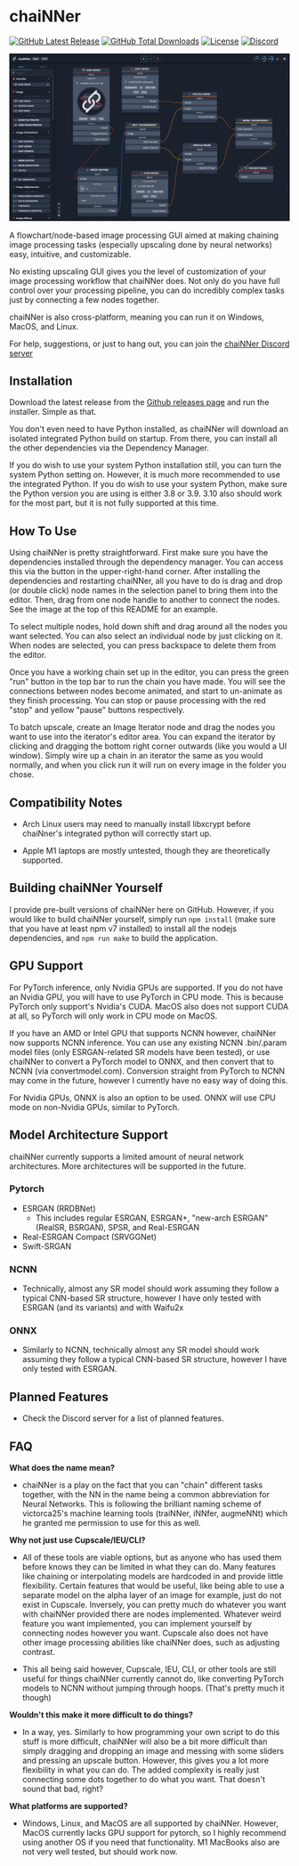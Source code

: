 # chaiNNer

[![GitHub Latest Release](https://img.shields.io/github/v/release/joeyballentine/chaiNNer)](https://github.com/joeyballentine/chaiNNer/releases/latest)
[![GitHub Total Downloads](https://img.shields.io/github/downloads/joeyballentine/chaiNNer/total)](https://github.com/joeyballentine/chaiNNer/releases)
[![License](https://img.shields.io/github/license/joeyballentine/chaiNNer)](./LICENSE)
[![Discord](https://img.shields.io/discord/930865462852591648?label=Discord&logo=Discord&logoColor=white)](https://discord.gg/pzvAKPKyHM)

<p align="center">
    <img src="src/public/chaiNNer screenshot.png" width="720" />
</p>

A flowchart/node-based image processing GUI aimed at making chaining image processing tasks (especially upscaling done by neural networks) easy, intuitive, and customizable.

No existing upscaling GUI gives you the level of customization of your image processing workflow that chaiNNer does. Not only do you have full control over your processing pipeline, you can do incredibly complex tasks just by connecting a few nodes together.

chaiNNer is also cross-platform, meaning you can run it on Windows, MacOS, and Linux.

For help, suggestions, or just to hang out, you can join the [chaiNNer Discord server](https://discord.gg/pzvAKPKyHM)

## Installation

Download the latest release from the [Github releases page](https://github.com/joeyballentine/chaiNNer/releases) and run the installer. Simple as that.

You don't even need to have Python installed, as chaiNNer will download an isolated integrated Python build on startup. From there, you can install all the other dependencies via the Dependency Manager.

If you do wish to use your system Python installation still, you can turn the system Python setting on. However, it is much more recommended to use the integrated Python. If you do wish to use your system Python, make sure the Python version you are using is either 3.8 or 3.9. 3.10 also should work for the most part, but it is not fully supported at this time.

## How To Use

Using chaiNNer is pretty straightforward. First make sure you have the dependencies installed through the dependency manager. You can access this via the button in the upper-right-hand corner. After installing the dependencies and restarting chaiNNer, all you have to do is drag and drop (or double click) node names in the selection panel to bring them into the editor. Then, drag from one node handle to another to connect the nodes. See the image at the top of this README for an example.

To select multiple nodes, hold down shift and drag around all the nodes you want selected. You can also select an individual node by just clicking on it. When nodes are selected, you can press backspace to delete them from the editor.

Once you have a working chain set up in the editor, you can press the green "run" button in the top bar to run the chain you have made. You will see the connections between nodes become animated, and start to un-animate as they finish processing. You can stop or pause processing with the red "stop" and yellow "pause" buttons respectively.

To batch upscale, create an Image Iterator node and drag the nodes you want to use into the iterator's editor area. You can expand the iterator by clicking and dragging the bottom right corner outwards (like you would a UI window). Simply wire up a chain in an iterator the same as you would normally, and when you click run it will run on every image in the folder you chose.

## Compatibility Notes

- Arch Linux users may need to manually install libxcrypt before chaiNner's integrated python will correctly start up.

- Apple M1 laptops are mostly untested, though they are theoretically supported.

## Building chaiNNer Yourself

I provide pre-built versions of chaiNNer here on GitHub. However, if you would like to build chaiNNer yourself, simply run `npm install` (make sure that you have at least npm v7 installed) to install all the nodejs dependencies, and `npm run make` to build the application.

## GPU Support

For PyTorch inference, only Nvidia GPUs are supported. If you do not have an Nvidia GPU, you will have to use PyTorch in CPU mode. This is because PyTorch only support's Nvidia's CUDA. MacOS also does not support CUDA at all, so PyTorch will only work in CPU mode on MacOS.

If you have an AMD or Intel GPU that supports NCNN however, chaiNNer now supports NCNN inference. You can use any existing NCNN .bin/.param model files (only ESRGAN-related SR models have been tested), or use chaiNNer to convert a PyTorch model to ONNX, and then convert that to NCNN (via convertmodel.com). Conversion straight from PyTorch to NCNN may come in the future, however I currently have no easy way of doing this.

For Nvidia GPUs, ONNX is also an option to be used. ONNX will use CPU mode on non-Nvidia GPUs, similar to PyTorch.

## Model Architecture Support

chaiNNer currently supports a limited amount of neural network architectures. More architectures will be supported in the future.

### Pytorch

- ESRGAN (RRDBNet)
  - This includes regular ESRGAN, ESRGAN+, "new-arch ESRGAN" (RealSR, BSRGAN), SPSR, and Real-ESRGAN
- Real-ESRGAN Compact (SRVGGNet)
- Swift-SRGAN

### NCNN

- Technically, almost any SR model should work assuming they follow a typical CNN-based SR structure, however I have only tested with ESRGAN (and its variants) and with Waifu2x

### ONNX

- Similarly to NCNN, technically almost any SR model should work assuming they follow a typical CNN-based SR structure, however I have only tested with ESRGAN.

## Planned Features

- Check the Discord server for a list of planned features.

## FAQ

**What does the name mean?**

- chaiNNer is a play on the fact that you can "chain" different tasks together, with the NN in the name being a common abbreviation for Neural Networks. This is following the brilliant naming scheme of victorca25's machine learning tools (traiNNer, iNNfer, augmeNNt) which he granted me permission to use for this as well.

**Why not just use Cupscale/IEU/CLI?**

- All of these tools are viable options, but as anyone who has used them before knows they can be limited in what they can do. Many features like chaining or interpolating models are hardcoded in and provide little flexibility. Certain features that would be useful, like being able to use a separate model on the alpha layer of an image for example, just do not exist in Cupscale. Inversely, you can pretty much do whatever you want with chaiNNer provided there are nodes implemented. Whatever weird feature you want implemented, you can implement yourself by connecting nodes however you want. Cupscale also does not have other image processing abilities like chaiNNer does, such as adjusting contrast.

- This all being said however, Cupscale, IEU, CLI, or other tools are still useful for things chaiNNer currently cannot do, like converting PyTorch models to NCNN without jumping through hoops. (That's pretty much it though)

**Wouldn't this make it more difficult to do things?**

- In a way, yes. Similarly to how programming your own script to do this stuff is more difficult, chaiNNer will also be a bit more difficult than simply dragging and dropping an image and messing with some sliders and pressing an upscale button. However, this gives you a lot more flexibility in what you can do. The added complexity is really just connecting some dots together to do what you want. That doesn't sound that bad, right?

**What platforms are supported?**

- Windows, Linux, and MacOS are all supported by chaiNNer. However, MacOS currently lacks GPU support for pytorch, so I highly recommend using another OS if you need that functionality. M1 MacBooks also are not very well tested, but should work now.
